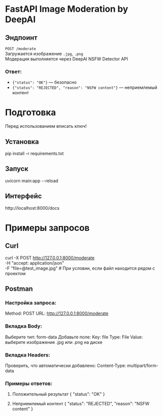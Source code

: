 # FastAPI Image Moderation by DeepAI

## Эндпоинт
`POST /moderate`  
Загружается изображение `.jpg`, `.png`  
Модерация выполняется через DeepAI NSFW Detector API

### Ответ:
- `{"status": "OK"}` — безопасно
- `{"status": "REJECTED", "reason": "NSFW content"}` — неприемлемый контент

# Подготовка
Перед использованием вписать ключ!

## Установка
pip install -r requirements.txt

## Запуск 
uvicorn main:app --reload

## Интерфейс
http://localhost:8000/docs

# Примеры запросов

## Curl
curl -X POST http://127.0.0.1:8000/moderate \
  -H "accept: application/json" \
  -F "file=@test_image.jpg" # При условии, если файл находится рядом с проектом

## Postman

### Настройка запроса:
Method: POST
URL: http://127.0.0.1:8000/moderate

### Вкладка Body:
Выберите тип: form-data
Добавьте поле:
Key: file
Type: File
Value: выберите изображение .jpg или .png на диске

### Вкладка Headers:
Проверить, что автоматически добавлено:
Content-Type: multipart/form-data

### Примеры ответов:
1. Положительный результат
{
  "status": "OK"
}

2. Неприемлемый контент
{
  "status": "REJECTED",
  "reason": "NSFW content"
}
